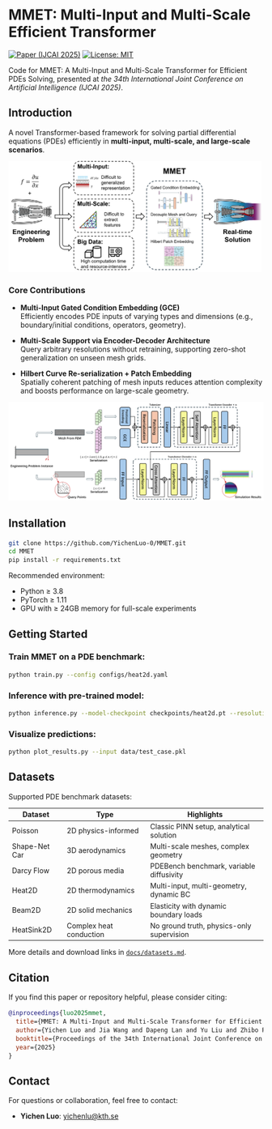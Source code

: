 # MMET: Multi-Input and Multi-Scale Efficient Transformer

[![Paper (IJCAI 2025)](https://img.shields.io/badge/Paper-IJCAI%202025-green)](https://github.com/YichenLuo-0/MMET)
[![License: MIT](https://img.shields.io/badge/License-MIT-blue.svg)](LICENSE)

Code for MMET: A Multi-Input and Multi-Scale Transformer for Efficient PDEs Solving, presented at *the 34th International Joint Conference on Artificial Intelligence (IJCAI 2025)*.

## Introduction
A novel Transformer-based framework for solving partial differential equations (PDEs) efficiently in **multi-input, multi-scale, and large-scale scenarios**.

<img src="fig/introduction.png" alt="Introduction" width="500"/>

### Core Contributions

- **Multi-Input Gated Condition Embedding (GCE)**  
  Efficiently encodes PDE inputs of varying types and dimensions (e.g., boundary/initial conditions, operators, geometry).
  
- **Multi-Scale Support via Encoder-Decoder Architecture**  
  Query arbitrary resolutions without retraining, supporting zero-shot generalization on unseen mesh grids.

- **Hilbert Curve Re-serialization + Patch Embedding**  
  Spatially coherent patching of mesh inputs reduces attention complexity and boosts performance on large-scale geometry.

<img src="fig/architecture.png" alt="Architecture" width="800"/>

## Installation

```bash
git clone https://github.com/YichenLuo-0/MMET.git
cd MMET
pip install -r requirements.txt
```

Recommended environment:
- Python ≥ 3.8
- PyTorch ≥ 1.11
- GPU with ≥ 24GB memory for full-scale experiments

## Getting Started

### Train MMET on a PDE benchmark:

```bash
python train.py --config configs/heat2d.yaml
```

### Inference with pre-trained model:

```bash
python inference.py --model-checkpoint checkpoints/heat2d.pt --resolution 100x40
```

### Visualize predictions:

```bash
python plot_results.py --input data/test_case.pkl
```

## Datasets

Supported PDE benchmark datasets:

| Dataset        | Type                        | Highlights                                  |
|----------------|-----------------------------|---------------------------------------------|
| Poisson        | 2D physics-informed          | Classic PINN setup, analytical solution     |
| Shape-Net Car  | 3D aerodynamics              | Multi-scale meshes, complex geometry        |
| Darcy Flow     | 2D porous media              | PDEBench benchmark, variable diffusivity    |
| Heat2D         | 2D thermodynamics            | Multi-input, multi-geometry, dynamic BC     |
| Beam2D         | 2D solid mechanics           | Elasticity with dynamic boundary loads      |
| HeatSink2D     | Complex heat conduction      | No ground truth, physics-only supervision   |

More details and download links in [`docs/datasets.md`](docs/datasets.md).

## Citation

If you find this paper or repository helpful, please consider citing:

```bibtex
@inproceedings{luo2025mmet,
  title={MMET: A Multi-Input and Multi-Scale Transformer for Efficient PDEs Solving},
  author={Yichen Luo and Jia Wang and Dapeng Lan and Yu Liu and Zhibo Pang},
  booktitle={Proceedings of the 34th International Joint Conference on Artificial Intelligence (IJCAI)},
  year={2025}
}
```

## Contact

For questions or collaboration, feel free to contact:
- **Yichen Luo**: [yichenlu@kth.se](mailto:yichenlu@kth.se)
